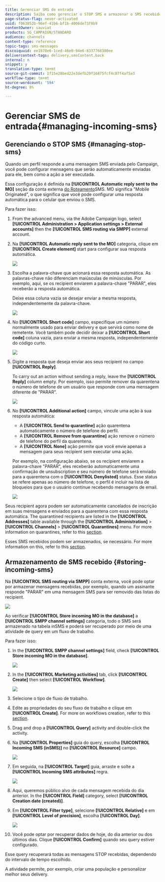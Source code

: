```yaml
---
title: Gerenciar SMS de entrada
description: Saiba como gerenciar o STOP SMS e armazenar o SMS recebido no Adobe Campaign.
page-status-flag: never-activated
uuid: f063052b-96ef-41b6-bf1b-4006de73f0b9
contentOwner: sauviat
products: SG_CAMPAIGN/STANDARD
audience: channels
content-type: reference
topic-tags: sms-messages
discoiquuid: ee1970e6-1ced-46e0-94e6-8337768300ee
delivercontext-tags: delivery,smsContent,back
internal: n
snippet: y
translation-type: tm+mt
source-git-commit: 1f15e28bed22e3defb29f16875fcf4c07f4af5a3
workflow-type: tm+mt
source-wordcount: '594'
ht-degree: 8%

---
```



# Gerenciar SMS de entrada{#managing-incoming-sms}

## Gerenciando o STOP SMS {#managing-stop-sms}

Quando um perfil responde a uma mensagem SMS enviada pelo Campaign, você pode configurar mensagens que serão automaticamente enviadas para ele, bem como a ação a ser executada.

Essa configuração é definida na **[!UICONTROL Automatic reply sent to the MO]** seção da conta externa [do Roteamento](../../administration/using/configuring-sms-channel.md#defining-an-sms-routing)SMS. MO significa &quot;Mobile Originated&quot;, o que significa que você pode configurar uma resposta automática para o celular que enviou o SMS.

Para fazer isso:

1. From the advanced menu, via the Adobe Campaign logo, select **[!UICONTROL Administration > Application settings > External accounts]** then the **[!UICONTROL SMS routing via SMPP]** external account.
1. Na **[!UICONTROL Automatic reply sent to the MO]** categoria, clique em **[!UICONTROL Create element]** start para configurar sua resposta automática.

   ![](assets/sms_mo_1.png)

1. Escolha a palavra-chave que acionará essa resposta automática. As palavras-chave não diferenciam maiúsculas de minúsculas. Por exemplo, aqui, se os recipient enviarem a palavra-chave &quot;PARAR&quot;, eles receberão a resposta automática.

   Deixe essa coluna vazia se desejar enviar a mesma resposta, independentemente da palavra-chave.

   ![](assets/sms_mo_2.png)

1. No **[!UICONTROL Short code]** campo, especifique um número normalmente usado para enviar delivery e que servirá como nome de remetente. Você também pode decidir deixar a **[!UICONTROL Short code]** coluna vazia, para enviar a mesma resposta, independentemente do código curto.

   ![](assets/sms_mo_4.png)

1. Digite a resposta que deseja enviar aos seus recipient no campo **[!UICONTROL Reply]**.

   To carry out an action without sending a reply, leave the **[!UICONTROL Reply]** column empty. Por exemplo, isso permite remover da quarentena o número de telefone de um usuário que responde com uma mensagem diferente de &quot;PARAR&quot;.

   ![](assets/sms_mo_3.png)

1. No **[!UICONTROL Additional action]** campo, vincule uma ação à sua resposta automática:

   * A **[!UICONTROL Send to quarantine]** ação quarentena automaticamente o número de telefone do perfil.
   * A **[!UICONTROL Remove from quarantine]** ação remove o número de telefone do perfil da quarentena.
   * A **[!UICONTROL None]** ação permite que você envie apenas a mensagem para seus recipient sem executar uma ação.

   Por exemplo, na configuração abaixo, se os recipient enviarem a palavra-chave &quot;PARAR&quot;, eles receberão automaticamente uma confirmação de unsubscription e seu número de telefone será enviado para a quarentena com o **[!UICONTROL Denylisted]** status. Esse status se refere apenas ao número de telefone, o perfil é incluir na lista de bloqueios para que o usuário continue recebendo mensagens de email.

   ![](assets/sms_mo.png)

Seus recipient agora podem ser automaticamente cancelados de inscrição em suas mensagens e enviados para a quarentena com essa resposta automática. The quarantined recipients are listed in the **[!UICONTROL Addresses]** table available through the **[!UICONTROL Administration]** > **[!UICONTROL Channels]** > **[!UICONTROL Quarantines]** menu. For more information on quarantines, refer to this [section](../../sending/using/understanding-quarantine-management.md).

Esses SMS recebidos podem ser armazenados, se necessário. For more information on this, refer to this [section](#storing-incoming-sms).

## Armazenamento de SMS recebido {#storing-incoming-sms}

Na **[!UICONTROL SMS routing via SMPP]** conta externa, você pode optar por armazenar mensagens recebidas, por exemplo, quando um assinante responde &quot;PARAR&quot; em uma mensagem SMS para ser removido das listas do recipient.

![](assets/sms_config_mo_1.png)

Ao verificar **[!UICONTROL Store incoming MO in the database]** a **[!UICONTROL SMPP channel settings]** categoria, todo o SMS será armazenado na tabela inSMS e poderá ser recuperado por meio de uma atividade de query em um fluxo de trabalho.

Para fazer isso:

1. In the **[!UICONTROL SMPP channel settings]** field, check **[!UICONTROL Store incoming MO in the database]**.

   ![](assets/sms_config_mo_2.png)

1. In the **[!UICONTROL Marketing activities]** tab, click **[!UICONTROL Create]** then select **[!UICONTROL Workflow]**.

   ![](assets/sms_config_mo_3.png)

1. Selecione o tipo de fluxo de trabalho.
1. Edite as propriedades do seu fluxo de trabalho e clique em **[!UICONTROL Create]**. For more on workflows creation, refer to this [section](../../automating/using/building-a-workflow.md).
1. Drag and drop a **[!UICONTROL Query]** activity and double-click the activity.
1. Na **[!UICONTROL Properties]** guia do query, escolha **[!UICONTROL Incoming SMS (inSMS)]** no **[!UICONTROL Resource]** campo.

   ![](assets/sms_config_mo_4.png)

1. Em seguida, na **[!UICONTROL Target]** guia, arraste e solte a **[!UICONTROL Incoming SMS attributes]** regra.

   ![](assets/sms_config_mo_5.png)

1. Aqui, queremos público alvo de cada mensagem recebida do dia anterior. In the **[!UICONTROL Field]** category, select **[!UICONTROL Creation date (created)]**.
1. Em **[!UICONTROL Filter type]**, selecione **[!UICONTROL Relative]** e em **[!UICONTROL Level of precision]**, escolha **[!UICONTROL Day]**.

   ![](assets/sms_config_mo_6.png)

1. Você pode optar por recuperar dados de hoje, do dia anterior ou dos últimos dias. Clique **[!UICONTROL Confirm]** quando seu query estiver configurado.

Esse query recuperará todas as mensagens STOP recebidas, dependendo do intervalo de tempo escolhido.

A atividade permite, por exemplo, criar uma população e personalizar melhor seus delivery.
